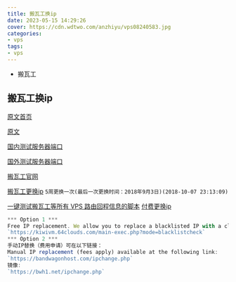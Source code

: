 ```yaml
---
title: 搬瓦工换ip
date: 2023-05-15 14:29:26
cover: https://cdn.wdtwo.com/anzhiyu/vps08240583.jpg
categories:
- vps
tags:
- vps
---
```

- 搬瓦工
<!--more-->

## 搬瓦工换ip
[原文首页](https://www.banwagongzw.com/)

[原文](https://www.banwagongzw.com/71.html)

[国内测试服务器端口](http://tool.chinaz.com/port)

[国外测试服务器端口](https://www.yougetsignal.com/tools/open-ports/)

[搬瓦工官网](https://bwh1.net/clientarea.php)

[搬瓦工更换ip](https://kiwivm.64clouds.com/main-exec.php?mode=blacklistcheck)
`5周更换一次(最后一次更换时间：2018年9月3日)(2018-10-07 23:13:09)`

[一键测试搬瓦工等所有 VPS 路由回程信息的脚本](https://www.bandwagonhost.net/2345.html)
[付费更换ip](https://bwh88.net/ipchange.php)
```js
*** Option 1 ***
Free IP replacement. We allow you to replace a blacklisted IP with a clean IP for free, once every 10 weeks. To access this feature, first login to KiwiVM as usual, then access the following hidden page (copy+paste link into the browser’s address bar):
`https://kiwivm.64clouds.com/main-exec.php?mode=blacklistcheck`
*** Option 2 ***
手动IP替换（费用申请）可在以下链接：
Manual IP replacement (fees apply) available at the following link:
`https://bandwagonhost.com/ipchange.php`
镜像:
`https://bwh1.net/ipchange.php`
```
